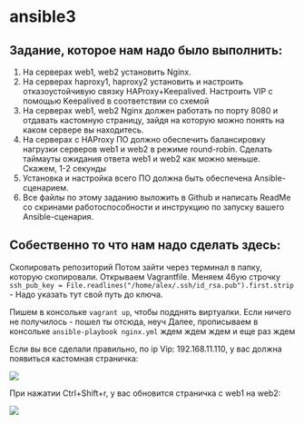 # ansible3

Задание, которое нам надо было выполнить:
---
   1. На серверах web1, web2 установить Nginx.
2. На серверах haproxy1, haproxy2 установить и настроить  отказоустойчивую связку HAProxy+Keepalived. Настроить VIP с помощью Keepalived в соответствии со схемой
3. На серверах web1, web2 Nginx должен работать по порту 8080 и отдавать кастомную страницу, зайдя на которую можно понять на каком сервере вы находитесь.
4. На серверах с HAProxy ПО должно обеспечить балансировку нагрузки серверов web1 и web2 в режиме round-robin. Сделать таймауты ожидания ответа web1 и web2 как можно меньше. Скажем, 1-2 секунды
5. Установка и настройка всего ПО должна быть обеспечена Ansible-сценарием.
6. Все файлы по этому заданию выложить в Github и написать ReadMe со скринами работоспособности и инструкцию по запуску вашего Ansible-сценария.

Собественно то что нам надо сделать здесь:
---
Скопировать репозиторий
Потом зайти через терминал в папку, которую скопировали.
Открываем Vagrantfile.
Меняем 46ую строчку `ssh_pub_key = File.readlines("/home/alex/.ssh/id_rsa.pub").first.strip` - Надо указать тут свой путь до ключа.

Пишем в консольке `vagrant up`, чтобы подднять виртуалки.
Если ничего не получилось - пошел ты отсюда, неуч
Далее, прописываем в консольке `ansible-playbook nginx.yml`
ждем
ждем
ждем
и еще раз ждем

Если вы все сделали правильно, по ip Vip: 192.168.11.110, у вас должна появиться кастомная страничка:

![](https://github.com/ismailtez/ansible3/blob/main/web1.jpg)

При нажатии Ctrl+Shift+r, у вас обновится страничка с web1 на web2:

![](https://github.com/ismailtez/ansible3/blob/main/web2.jpg)
